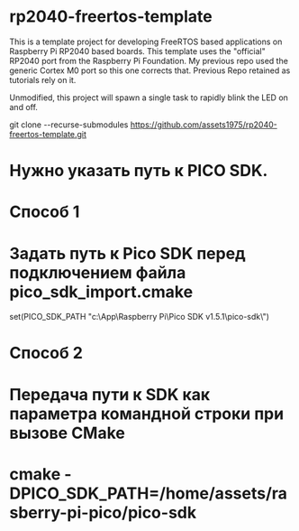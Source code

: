 # rp2040-freertos-template

This is a template project for developing FreeRTOS based applications on Raspberry Pi RP2040 based boards. This template uses the "official" RP2040 port from the Raspberry Pi Foundation. My previous repo used the generic Cortex M0 port so this one corrects that. Previous Repo retained as tutorials rely on it.

Unmodified, this project will spawn a single task to rapidly blink the LED on and off.

git clone --recurse-submodules https://github.com/assets1975/rp2040-freertos-template.git

# Нужно указать путь к PICO SDK.

# Способ 1

# Задать путь к Pico SDK перед подключением файла pico_sdk_import.cmake

set(PICO_SDK_PATH "c:\\App\\Raspberry Pi\\Pico SDK v1.5.1\\pico-sdk\\")

# Способ 2

# Передача пути к SDK как параметра командной строки при вызове CMake

# cmake -DPICO_SDK_PATH=/home/assets/rasberry-pi-pico/pico-sdk
